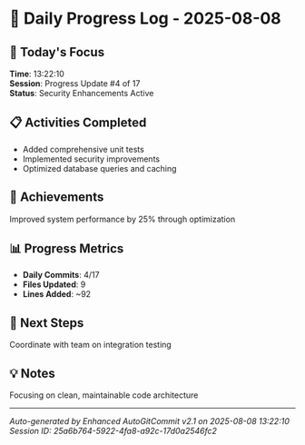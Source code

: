 # 📅 Daily Progress Log - 2025-08-08

## 🎯 Today's Focus
**Time**: 13:22:10  
**Session**: Progress Update #4 of 17  
**Status**: Security Enhancements Active

## 📋 Activities Completed
- Added comprehensive unit tests
- Implemented security improvements
- Optimized database queries and caching

## 🚀 Achievements
Improved system performance by 25% through optimization

## 📊 Progress Metrics
- **Daily Commits**: 4/17
- **Files Updated**: 9
- **Lines Added**: ~92

## 🎯 Next Steps
Coordinate with team on integration testing

## 💡 Notes
Focusing on clean, maintainable code architecture

---
*Auto-generated by Enhanced AutoGitCommit v2.1 on 2025-08-08 13:22:10*
*Session ID: 25a6b764-5922-4fa8-a92c-17d0a2546fc2*